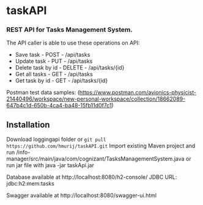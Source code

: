# taskAPI
### REST API for Tasks Management System.

The API caller is able to use these operations on API:

- Save task          - POST   - /api/tasks
- Update task        - PUT    - /api/tasks
- Delete task by id  - DELETE - /api/tasks/{id}
- Get all tasks      - GET    - /api/tasks
- Get task by id     - GET    - /api/tasks/{id}

Postman test data samples:
(https://www.postman.com/avionics-physicist-21440496/workspace/new-personal-workspace/collection/18662089-647b4c1d-650b-4ca4-ba48-15fb11d0f7c1)

## Installation

Download loggingapi folder or ```git pull https://github.com/hmurij/taskAPI.git``` 
Import existing Maven project and run /info-manager/src/main/java/com/cognizant/TasksManagementSystem.java or run jar file with java -jar taskApi.jar

Database available at http://localhost:8080/h2-console/ JDBC URL: jdbc:h2:mem:tasks

Swagger available at http://localhost:8080/swagger-ui.html

